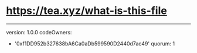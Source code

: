 # https://tea.xyz/what-is-this-file
---
version: 1.0.0
codeOwners:
  - '0xf1DD952b327638bA6Ca0aDb599590D2440d7ac49'
quorum: 1

